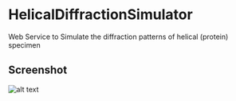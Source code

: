 # HelicalDiffractionSimulator
Web Service to Simulate the diffraction patterns of helical (protein) specimen

## Screenshot
![alt text](https://github.com/stefanhuber1993/HelicalDiffractionSimulator/img/screen.png)
